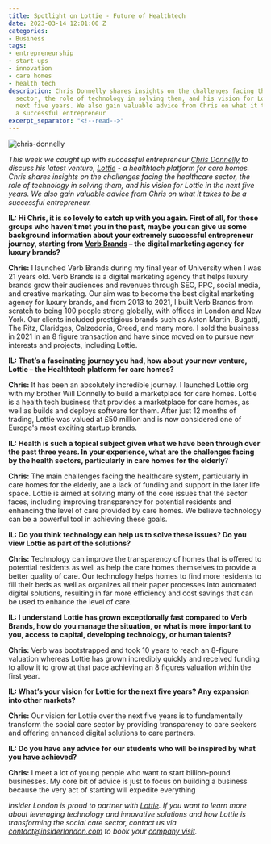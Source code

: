 ```yaml
---
title: Spotlight on Lottie - Future of Healthtech
date: 2023-03-14 12:01:00 Z
categories:
- Business
tags:
- entrepreneurship
- start-ups
- innovation
- care homes
- health tech
description: Chris Donnelly shares insights on the challenges facing the healthcare
  sector, the role of technology in solving them, and his vision for Lottie in the
  next five years. We also gain valuable advice from Chris on what it takes to be
  a successful entrepreneur
excerpt_separator: "<!--read-->"
---
```


![chris-donnelly](/uploads/IMG-20230314-WA0000.jpg)

*This week we caught up with successful entrepreneur [Chris Donnelly](https://www.linkedin.com/in/donnellychris) to discuss his latest venture, [Lottie](https://lottie.org/) - a healthtech platform for care homes. Chris shares insights on the challenges facing the healthcare sector, the role of technology in solving them, and his vision for Lottie in the next five years. We also gain valuable advice from Chris on what it takes to be a successful entrepreneur.*

<!--read-->

**IL: Hi Chris, it is so lovely to catch up with you again. First of all, for those groups who haven’t met you in the past, maybe you can give us some background information about your extremely successful entrepreneur journey, starting from [Verb Brands](https://verbbrands.com/) – the digital marketing agency for luxury brands?**

**Chris:** I launched Verb Brands during my final year of University when I was 21 years old. Verb Brands is a digital marketing agency that helps luxury brands grow their audiences and revenues through SEO, PPC, social media, and creative marketing. Our aim was to become the best digital marketing agency for luxury brands, and from 2013 to 2021, I built Verb Brands from scratch to being 100 people strong globally, with offices in London and New York. Our clients included prestigious brands such as Aston Martin, Bugatti, The Ritz, Claridges, Calzedonia, Creed, and many more. I sold the business in 2021 in an 8 figure transaction and have since moved on to pursue new interests and projects, including Lottie.

**IL: That’s a fascinating journey you had, how about your new venture, Lottie – the Healthtech platform for care homes?**

**Chris:** It has been an absolutely incredible journey. I launched Lottie.org with my brother Will Donnelly to build a marketplace for care homes. Lottie is a health tech business that provides a marketplace for care homes, as well as builds and deploys software for them. After just 12 months of trading, Lottie was valued at £50 million and is now considered one of Europe's most exciting startup brands.

**IL: Health is such a topical subject given what we have been through over the past three years. In your experience, what are the challenges facing by the health sectors, particularly in care homes  for the elderly**?

**Chris:** The main challenges facing the healthcare system, particularly in care homes for the elderly, are a lack of funding and support in the later life space. Lottie is aimed at solving many of the core issues that the sector faces, including improving transparency for potential residents and enhancing the level of care provided by care homes. We believe technology can be a powerful tool in achieving these goals.

**IL: Do you think technology can help us to solve these issues? Do you view Lottie as part of the solutions?**

**Chris:** Technology can improve the transparency of homes that is offered to potential residents as well as help the care homes themselves to provide a better quality of care. Our technology helps homes to find more residents to fill their beds as well as organizes all their paper processes into automated digital solutions, resulting in far more efficiency and cost savings that can be used to enhance the level of care.

**IL: I understand Lottie has grown exceptionally fast compared to Verb Brands, how do you manage the situation, or what is more important to you, access to capital, developing technology, or human talents?**

**Chris:** Verb was bootstrapped and took 10 years to reach an 8-figure valuation whereas Lottie has grown incredibly quickly and received funding to allow it to grow at that pace achieving an 8 figures valuation within the first year.

**IL: What’s your vision for Lottie for the next five years? Any expansion into other markets?**

**Chris:** Our vision for Lottie over the next five years is to fundamentally transform the social care sector by providing transparency to care seekers and offering enhanced digital solutions to care partners.

**IL: Do you have any advice for our students who will be inspired by what you have achieved?**

**Chris:** I meet a lot of young people who want to start billion-pound businesses. My core bit of advice is just to focus on building a business because the very act of starting will expedite everything

*Insider London is proud to partner with [Lottie](https://lottie.org/). If you want to learn more about leveraging technology and innovative solutions and how Lottie is transforming the social care sector, contact us via <a href="mailto:contact@insiderlondon.com">contact@insiderlondon.com</a> to book your [company visit](https://www.insiderlondon.com/london/company-visits/).*
